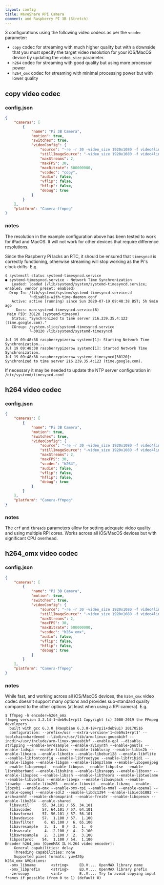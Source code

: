 ```yaml
---
layout: config
title: WaveShare RPi Camera
comment: and Raspberry PI 3B (Stretch)
---
```

3 configurations using the following video codecs as per the `vcodec` parameter:
- `copy` codec for streaming with much higher quality but with a downside that you must specify the target video resolution for your iOS/MacOS device by updating the `video_size` parameter. 
- `h264` codec for streaming with good quality but using more processor power
- `h264_omx` codec for streaming with minimal processing power but with lower quality

## copy video codec

### config.json

```json
{
    "cameras": [
        {
            "name": "Pi 3B Camera",
            "motion": true,
            "switches": true,
            "videoConfig": {
                "source": "-re -r 30 -video_size 1920x1080 -f video4linux2 -input_format h264 -i /dev/video0 -copyts -start_at_zero -timestamps abs",
                "stillImageSource": "-video_size 1920x1080 -f video4linux2 -i /dev/video0 -ss 1.5",
                "maxStreams": 2,
                "maxFPS": 30,
                "maxBitrate": 500000000,
                "vcodec": "copy",
                "audio": false,
                "vflip": false,
                "hflip": false,
                "debug": true
            }
        }
    ],
    "platform": "Camera-ffmpeg"
}
```

### notes

The resolution in the example configuration above has been tested to work for iPad and MacOS. It will not work for other devices that require difference resolutions. 

Since the Raspberry Pi lacks an RTC, it should be ensured that `timesyncd` is correctly functioning, otherwise streaming will stop working as the Pi's clock drifts. E.g.

```
$ systemctl status systemd-timesyncd.service
● systemd-timesyncd.service - Network Time Synchronization
   Loaded: loaded (/lib/systemd/system/systemd-timesyncd.service; enabled; vendor preset: enabled)
  Drop-In: /lib/systemd/system/systemd-timesyncd.service.d
           └─disable-with-time-daemon.conf
   Active: active (running) since Sun 2020-07-19 09:48:38 BST; 5h 9min ago
     Docs: man:systemd-timesyncd.service(8)
 Main PID: 30120 (systemd-timesyn)
   Status: "Synchronized to time server 216.239.35.4:123 (time.google.com)."
   CGroup: /system.slice/systemd-timesyncd.service
           └─30120 /lib/systemd/systemd-timesyncd

Jul 19 09:48:38 raspberrypizerow systemd[1]: Starting Network Time Synchronization...
Jul 19 09:48:38 raspberrypizerow systemd[1]: Started Network Time Synchronization.
Jul 19 09:48:38 raspberrypizerow systemd-timesyncd[30120]: Synchronized to time server 216.239.35.4:123 (time.google.com).
```

If necessary it may be needed to update the NTP server configuration in `/etc/systemd/timesyncd.conf`

## h264 video codec

### config.json 

```json
{
    "cameras": [
        {
            "name": "Pi 3B Camera",
            "motion": true,
            "switches": true,
            "videoConfig": {
                "source": "-re -r 30 -video_size 1920x1080 -f video4linux2 -input_format h264 -i /dev/video0 -crf 18 -threads 3",
                "stillImageSource": "-video_size 1920x1080 -f video4linux2 -i /dev/video0 -ss 1.5",
                "maxStreams": 2,
                "maxFPS": 30,
                "vcodec": "h264",
                "audio": false,
                "vflip": false,
                "hflip": false,
                "debug": true
            }
        }
    ],
    "platform": "Camera-ffmpeg"
}
```

### notes

The `crf` and `threads` parameters allow for setting adequate video quality and using multiple RPI cores. Works across all iOS/MacOS devices but with significant CPU overhead.

## h264_omx video codec

### config.json

```json
{
    "cameras": [
        {
            "name": "Pi 3B Camera",
            "motion": true,
            "switches": true,
            "videoConfig": {
                "source": "-re -r 30 -video_size 1920x1080 -f video4linux2 -input_format h264 -i /dev/video0",
                "stillImageSource": "-video_size 1920x1080 -f video4linux2 -i /dev/video0 -ss 1.5",
                "maxStreams": 2,
                "maxFPS": 30,
                "maxBitrate": 500000000,
                "vcodec": "h264_omx",
                "audio": false,
                "vflip": false,
                "hflip": false,
                "debug": true
            }
        }
    ],
    "platform": "Camera-ffmpeg"
}
```

### notes 

While fast, and working across all iOS/MacOS devices, the `h264_omx` video codec doesn't support many options and provides sub-standard quality compared to the other options (at least when using a RPI camera). E.g.

```
$ ffmpeg -h encoder=h264_omx
ffmpeg version 3.2.14-1~deb9u1+rpt1 Copyright (c) 2000-2019 the FFmpeg developers
  built with gcc 6.3.0 (Raspbian 6.3.0-18+rpi1+deb9u1) 20170516
  configuration: --prefix=/usr --extra-version='1~deb9u1+rpt1' --toolchain=hardened --libdir=/usr/lib/arm-linux-gnueabihf --incdir=/usr/include/arm-linux-gnueabihf --enable-gpl --disable-stripping --enable-avresample --enable-avisynth --enable-gnutls --enable-ladspa --enable-libass --enable-libbluray --enable-libbs2b --enable-libcaca --enable-libcdio --enable-libebur128 --enable-libflite --enable-libfontconfig --enable-libfreetype --enable-libfribidi --enable-libgme --enable-libgsm --enable-libmp3lame --enable-libopenjpeg --enable-libopenmpt --enable-libopus --enable-libpulse --enable-librubberband --enable-libshine --enable-libsnappy --enable-libsoxr --enable-libspeex --enable-libssh --enable-libtheora --enable-libtwolame --enable-libvorbis --enable-libvpx --enable-libwavpack --enable-libwebp --enable-libx265 --enable-libxvid --enable-libzmq --enable-libzvbi --enable-omx --enable-omx-rpi --enable-mmal --enable-openal --enable-opengl --enable-sdl2 --enable-libdc1394 --enable-libiec61883 --arch=armhf --enable-chromaprint --enable-frei0r --enable-libopencv --enable-libx264 --enable-shared
  libavutil      55. 34.101 / 55. 34.101
  libavcodec     57. 64.101 / 57. 64.101
  libavformat    57. 56.101 / 57. 56.101
  libavdevice    57.  1.100 / 57.  1.100
  libavfilter     6. 65.100 /  6. 65.100
  libavresample   3.  1.  0 /  3.  1.  0
  libswscale      4.  2.100 /  4.  2.100
  libswresample   2.  3.100 /  2.  3.100
  libpostproc    54.  1.100 / 54.  1.100
Encoder h264_omx [OpenMAX IL H.264 video encoder]:
    General capabilities: delay 
    Threading capabilities: none
    Supported pixel formats: yuv420p
h264_omx AVOptions:
  -omx_libname       <string>     ED.V.... OpenMAX library name
  -omx_libprefix     <string>     ED.V.... OpenMAX library prefix
  -zerocopy          <int>        E..V.... Try to avoid copying input frames if possible (from 0 to 1) (default 0)
```

